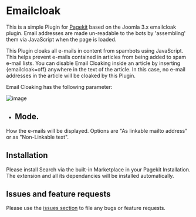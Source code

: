 #  Emailcloak
This is a simple Plugin for <a href="https://pagekit.com">Pagekit</a> based on the Joomla 3.x emailcloak plugin.
Email addresses are made un-readable to the bots by 'assembling' them via JavaScript when the page is loaded.

This Plugin cloaks all e-mails in content from spambots using JavaScript. This helps prevent e-mails contained in articles from being added to spam e-mail lists. You can disable Email Cloaking inside an article by inserting {emailcloak=off} anywhere in the text of the article. In this case, no e-mail addresses in the article will be cloaked by this Plugin.

Email Cloaking has the following parameter:

![image](http://search.friendly-it.ru/storage/image.jpg)
* ## Mode. 
How the e-mails will be displayed. Options are "As linkable mailto address" or as "Non-Linkable text".

## Installation

Please install Search via the built-in Marketplace in your Pagekit Installation.
The extension and all its dependancies will be installed automatically.

## Issues and feature requests

Please use the [issues section](https://github.com/neicv/pagekit-emailcloak/issues) to file any bugs or feature requests.
